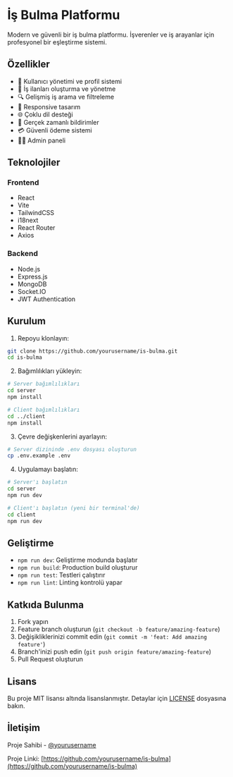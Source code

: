 # İş Bulma Platformu

Modern ve güvenli bir iş bulma platformu. İşverenler ve iş arayanlar için profesyonel bir eşleştirme sistemi.

## Özellikler

- 👥 Kullanıcı yönetimi ve profil sistemi
- 💼 İş ilanları oluşturma ve yönetme
- 🔍 Gelişmiş iş arama ve filtreleme
- 📱 Responsive tasarım
- 🌐 Çoklu dil desteği
- 🔔 Gerçek zamanlı bildirimler
- 💳 Güvenli ödeme sistemi
- 👨‍💼 Admin paneli

## Teknolojiler

### Frontend
- React
- Vite
- TailwindCSS
- i18next
- React Router
- Axios

### Backend
- Node.js
- Express.js
- MongoDB
- Socket.IO
- JWT Authentication

## Kurulum

1. Repoyu klonlayın:
```bash
git clone https://github.com/yourusername/is-bulma.git
cd is-bulma
```

2. Bağımlılıkları yükleyin:
```bash
# Server bağımlılıkları
cd server
npm install

# Client bağımlılıkları
cd ../client
npm install
```

3. Çevre değişkenlerini ayarlayın:
```bash
# Server dizininde .env dosyası oluşturun
cp .env.example .env
```

4. Uygulamayı başlatın:
```bash
# Server'ı başlatın
cd server
npm run dev

# Client'ı başlatın (yeni bir terminal'de)
cd client
npm run dev
```

## Geliştirme

- `npm run dev`: Geliştirme modunda başlatır
- `npm run build`: Production build oluşturur
- `npm run test`: Testleri çalıştırır
- `npm run lint`: Linting kontrolü yapar

## Katkıda Bulunma

1. Fork yapın
2. Feature branch oluşturun (`git checkout -b feature/amazing-feature`)
3. Değişikliklerinizi commit edin (`git commit -m 'feat: Add amazing feature'`)
4. Branch'inizi push edin (`git push origin feature/amazing-feature`)
5. Pull Request oluşturun

## Lisans

Bu proje MIT lisansı altında lisanslanmıştır. Detaylar için [LICENSE](LICENSE) dosyasına bakın.

## İletişim

Proje Sahibi - [@yourusername](https://twitter.com/yourusername)

Proje Linki: [https://github.com/yourusername/is-bulma](https://github.com/yourusername/is-bulma) 